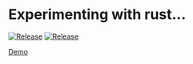 # Experimenting with rust...

[![Release](https://github.com/rsichnyi/rust-experiments/actions/workflows/build.yml/badge.svg)](https://github.com/rsichnyi/rust-experiments/actions/workflows/build.yml)
[![Release](https://github.com/rsichnyi/rust-experiments/actions/workflows/release.yml/badge.svg)](https://github.com/rsichnyi/rust-experiments/actions/workflows/release.yml)

[Demo](https://rsichnyi.github.io/rust-experiments/)